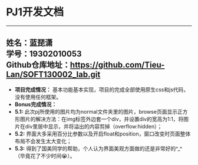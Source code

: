 # PJ1开发文档  
---
姓名：蓝琵潇  
学号：19302010053  
Github仓库地址：https://github.com/Tieu-Lan/SOFT130002_lab.git  
---
* **项目完成情况：** 基本功能基本实现，项目的完成全部使用原生css和js代码，没有使用任何框架。  
* **Bonus完成情况：**     
* **5.1:** 此次pj所使用的图片均为normal文件夹里的图片，browse页面显示正方形图片的解决方法：在img标签外边套一个div，并设置div的宽高为1:1，将图片在div里居中显示，并将溢出的内容剪掉（overflow:hidden）；  
* **5.2:** 界面大多采用百分比参数以及开启float和position，窗口改变时页面整体布局不会发生太大变化；  
* **5.3:** 得到了国美同学的帮助，个人认为界面美观方面做的还是非常好的^_^（毕竟花了不少时间😭）。
